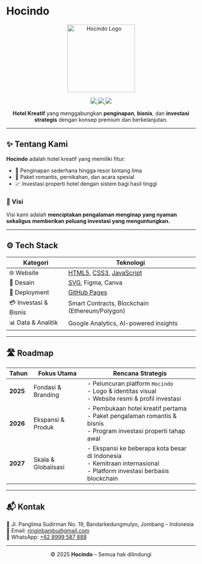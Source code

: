# Hocindo

<p align="center">
  <img src="https://raw.githubusercontent.com/hocindo/hocindo.github.io/main/assets/hocindo_logo.svg" alt="Hocindo Logo" width="180">
</p>

<p align="center">
  <a href="https://www.instagram.com/hotelcintadolar/">
    <img src="https://img.shields.io/badge/Instagram-hocindo-pink?logo=instagram&logoColor=white">
  </a>
  <a href="https://x.com/hocindo">
    <img src="https://img.shields.io/badge/Twitter-hocindo-blue?logo=twitter&logoColor=white">
  </a>
  <a href="https://www.facebook.com/hotelcintadolar">
    <img src="https://img.shields.io/badge/Facebook-hocindo-blue?logo=facebook&logoColor=white">
  </a>
</p>

<p align="center">
  <b>Hotel Kreatif</b> yang menggabungkan <b>penginapan</b>, <b>bisnis</b>, dan <b>investasi strategis</b> dengan konsep premium dan berkelanjutan.
</p>

---

## ✨ Tentang Kami
**Hocindo** adalah hotel kreatif yang memiliki fitur:
- 🏨 Penginapan sederhana hingga resor bintang lima  
- 💖 Paket romantis, pernikahan, dan acara spesial  
- 📈 Investasi properti hotel dengan sistem bagi hasil tinggi  

### 🎯 Visi
Visi kami adalah **menciptakan pengalaman menginap yang nyaman sekaligus memberikan peluang investasi yang menguntungkan.**

---

## ⚙️ Tech Stack

| Kategori | Teknologi |
|----------|-----------|
| 🌐 Website | [HTML5](https://developer.mozilla.org/en-US/docs/Web/HTML), [CSS3](https://developer.mozilla.org/en-US/docs/Web/CSS), [JavaScript](https://developer.mozilla.org/en-US/docs/Web/JavaScript) |
| 🎨 Desain | [SVG](https://developer.mozilla.org/en-US/docs/Web/SVG), Figma, Canva |
| 🚀 Deployment | [GitHub Pages](https://pages.github.com/) |
| 💳 Investasi & Bisnis | Smart Contracts, Blockchain (Ethereum/Polygon) |
| 📊 Data & Analitik | Google Analytics, AI-powered insights |

---

## 🛣️ Roadmap

| Tahun | Fokus Utama | Rencana Strategis |
|-------|-------------|------------------|
| **2025** | Fondasi & Branding | - Peluncuran platform `Hocindo` <br> - Logo & identitas visual <br> - Website resmi & profil investasi |
| **2026** | Ekspansi & Produk | - Pembukaan hotel kreatif pertama <br> - Paket pengalaman romantis & bisnis <br> - Program investasi properti tahap awal |
| **2027** | Skala & Globalisasi | - Ekspansi ke beberapa kota besar di Indonesia <br> - Kemitraan internasional <br> - Platform investasi berbasis blockchain |

---

## 📬 Kontak
📍 Jl. Panglima Sudirman No. 19, Bandarkedungmulyo, Jombang – Indonesia  
📧 Email: [ringinbambu@gmail.com](mailto:ringinbambu@gmail.com)  
📱 WhatsApp: [+62 8999 587 888](https://wa.me/628999587888)  

---

<p align="center">
  © 2025 <b>Hocindo</b> – Semua hak dilindungi
</p>
